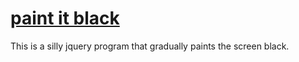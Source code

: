 # [paint it black](http://jtibbertsma.github.io/paintitblack)

This is a silly jquery program that gradually paints the screen black.
